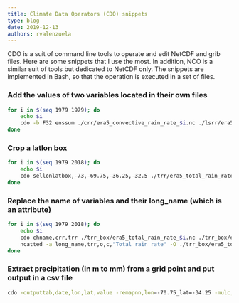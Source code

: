 ```yaml
---
title: Climate Data Operators (CDO) snippets
type: blog
date: 2019-12-13
authors: rvalenzuela
---
```


CDO is a suit of command line tools to operate and edit NetCDF and grib files. Here are some snippets that I use the most. In addition, NCO is a similar suit of tools but dedicated to NetCDF only. The snippets are implemented in Bash, so that the operation is executed in a set of files.


### Add the values of two variables located in their own files
```bash
for i in $(seq 1979 1979); do
	echo $i
	cdo -b F32 enssum ./crr/era5_convective_rain_rate_$i.nc ./lsrr/era5_large_scale_rain_rate_$i.nc ./trr/era5_total_rain_rate_$i.nc;
done
```

### Crop a latlon box
```bash
for i in $(seq 1979 2018); do
	echo $i
	cdo sellonlatbox,-73,-69.75,-36.25,-32.5 ./trr/era5_total_rain_rate_$i.nc ./trr_box/era5_total_rain_rate_$i.nc;
done
```

### Replace the name of variables and their long_name (which is an attribute)
```bash
for i in $(seq 1979 2018); do
	echo $i
	cdo chname,crr,trr ./trr_box/era5_total_rain_rate_$i.nc ./trr_box/era5_total_rain_rate_$i.nc;
	ncatted -a long_name,trr,o,c,"Total rain rate" -O ./trr_box/era5_total_rain_rate_$i.nc ./trr_box/era5_total_rain_rate_$i.nc;
done
```

### Extract precipitation (in m to mm) from a grid point and put output in a csv file
```bash
cdo -outputtab,date,lon,lat,value -remapnn,lon=-70.75_lat=-34.25 -mulc,1000 era5_tp_daily_2000.nc > ofile.txt
```